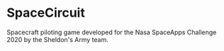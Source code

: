# SpaceCircuit
Spacecraft piloting game developed for the Nasa SpaceApps Challenge 2020 by the Sheldon's Army team. 
